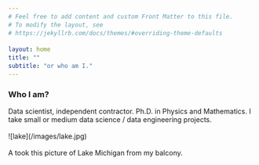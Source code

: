 ```yaml
---
# Feel free to add content and custom Front Matter to this file.
# To modify the layout, see
# https://jekyllrb.com/docs/themes/#overriding-theme-defaults

layout: home
title: ""
subtitle: "or who am I."
---
```

<h3>Who I am?</h3>
Data scientist, independent contractor. Ph.D. in Physics and Mathematics.
I take small or medium data science / data engineering projects.
<br><br>
![lake](/images/lake.jpg)
<br><br>
A took this picture of Lake Michigan from my balcony.

